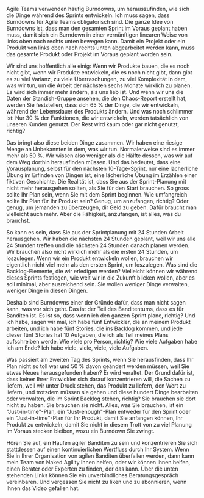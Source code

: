 Agile Teams verwenden häufig Burndowns, um herauszufinden, wie sich die Dinge während des Sprints entwickeln. Ich muss sagen, dass Burndowns für Agile Teams obligatorisch sind. Die ganze Idee von Burndowns ist, dass man den gesamten Sprint im Voraus geplant haben muss, damit sich ein Burndown in einer vernünftigen linearen Weise von links oben nach rechts unten bewegen kann. Damit ein Projekt oder ein Produkt von links oben nach rechts unten abgearbeitet werden kann, muss das gesamte Produkt oder Projekt im Voraus geplant worden sein.

Wir sind uns hoffentlich alle einig: Wenn wir Produkte bauen, die es noch nicht gibt, wenn wir Produkte entwickeln, die es noch nicht gibt, dann gibt es zu viel Varianz, zu viele Überraschungen, zu viel Komplexität in dem, was wir tun, um die Arbeit der nächsten sechs Monate wirklich zu planen. Es wird sich immer mehr ändern, als uns lieb ist. Und wenn wir uns die Daten der Standish-Gruppe ansehen, die den Chaos-Report erstellt hat, werden Sie feststellen, dass sich 65 % der Dinge, die wir entwickeln, während der Lebensdauer des Produkts ändern. Und was noch schlimmer ist: Nur 30 % der Funktionen, die wir entwickeln, werden tatsächlich von unseren Kunden genutzt. Der Rest wird kaum oder gar nicht genutzt, richtig?

Das bringt also diese beiden Dinge zusammen. Wir haben eine riesige Menge an Unbekannten in dem, was wir tun. Normalerweise sind es immer mehr als 50 %. Wir wissen also weniger als die Hälfte dessen, was wir auf dem Weg dorthin herausfinden müssen. Und das bedeutet, dass eine Vorausplanung, selbst für den nächsten 10-Tage-Sprint, nur eine lächerliche Übung im Erfinden von Dingen ist, eine lächerliche Übung im Erzählen einer fiktiven Geschichte. Die Realität ist, dass Sie aus der Sprint-Planung mit nicht mehr herausgehen sollten, als Sie für den Start brauchen. So gross sollte Ihr Plan sein, wenn Sie mit dem Sprint beginnen. Wie umfangreich sollte Ihr Plan für Ihr Produkt sein? Genug, um anzufangen, richtig? Oder genug, um jemanden zu überzeugen, dir Geld zu geben. Dafür braucht man vielleicht auch mehr. Aber die Fähigkeit, anzufangen, ist alles, was du brauchst.

So kann es sein, dass Sie aus der Sprintplanung mit 24 Stunden Arbeit herausgehen. Wir haben die nächsten 24 Stunden geplant, weil wir uns alle 24 Stunden treffen und die nächsten 24 Stunden danach planen werden. Wir brauchen also nicht wirklich mehr als die ersten 24 Stunden, um loszulegen. Wenn wir ein Produkt entwickeln wollen, brauchen wir eigentlich nicht viel mehr als den ersten Sprint, um loszulegen. Was sind die Backlog-Elemente, die wir erledigen werden? Vielleicht können wir während dieses Sprints festlegen, wie weit wir in die Zukunft blicken wollen, aber es soll minimal, aber ausreichend sein. Sie wollen weniger Dinge verwalten, weniger Dinge in diesen Dingen.

Deshalb sind Burndowns einer der Gründe dafür, dass man nicht sagen kann, was vor sich geht. Das ist der Teil des Banditentums, dass es für Banditen ist. Es ist so, dass wenn ich den ganzen Sprint plane, richtig? Und ich habe, sagen wir mal, ich habe fünf Entwickler, die an meinem Produkt arbeiten, und ich habe fünf Stories, die ins Backlog kommen, und jede dieser fünf Stories hat 10 Aufgaben, die ich als Teil meines Plans aufschreiben werde. Wie viele pro Person, richtig? Wie viele Aufgaben habe ich am Ende? Ich habe viele, viele, viele, viele Aufgaben.

Was passiert am zweiten Tag des Sprints, wenn Sie herausfinden, dass Ihr Plan nicht so toll war und 50 % davon geändert werden müssen, weil Sie etwas Neues herausgefunden haben? Er wird veraltet. Der Grund dafür ist, dass keiner Ihrer Entwickler sich darauf konzentrieren will, die Sachen zu liefern, weil wir unter Druck stehen, das Produkt zu liefern, den Wert zu liefern, und trotzdem müssen sie gehen und diese hundert Dinge bearbeiten oder verwalten, die im Sprint Backlog stehen, richtig? Sie brauchen sie dort nicht zu haben. Sie brauchen sie nicht. Alles, was Sie brauchen, ist ein "Just-in-time"-Plan, ein "Just-enough"-Plan entweder für den Sprint oder ein "Just-in-time"-Plan für Ihr Produkt, damit Sie anfangen können, Ihr Produkt zu entwickeln, damit Sie nicht in diesem Trott von zu viel Planung im Voraus stecken bleiben, wozu ein Burndown Sie zwingt.

Hören Sie auf, ein Haufen agiler Banditen zu sein und konzentrieren Sie sich stattdessen auf einen kontinuierlichen Wertfluss durch Ihr System. Wenn Sie in Ihrer Organisation von agilen Banditen überfallen werden, dann kann mein Team von Naked Agility Ihnen helfen, oder wir können Ihnen helfen, einen Berater oder Experten zu finden, der das kann. Über die unten stehenden Links können Sie ein unverbindliches Beratungsgespräch vereinbaren. Und vergessen Sie nicht zu liken und zu abonnieren, wenn Ihnen das Video gefallen hat.